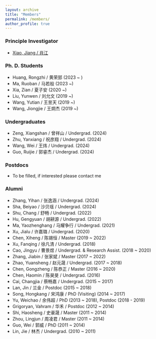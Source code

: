 ```yaml
---
layout: archive
title: "Members"
permalink: /members/
author_profile: true
---
```


<!-- {% include base_path %}

{% for post in site.members %}
  {% include archive-single.html %}
{% endfor %}
 -->

### Principle Investigator

* [Xiao, Jiang / 肖江](../_members/xiaojiang.md)

### Ph. D. Students

* Huang, Rongzhi / 黄荣郅 (2023 ~ )
* Ma, Ruoban / 马若般 (2023 ~)
* Xia, Zian / 夏子安 (2020 ~)
* Liu, Yunwen / 刘允文 (2019 ~)
* Wang, Yutian / 王昱天 (2019 ~)
* Wang, Jiongjie / 王炯杰 (2019 ~)

### Undergraduates

* Zeng, Xiangshan / 曾祥山 / Undergrad. (2024)
* Zhu, Yanxiang / 祝彦翔 / Undergrad. (2024)
* Wang, Wei / 王炜 / Undergrad. (2024)
* Guo, Ruijie / 郭睿杰 / Undergrad. (2024)

### Postdocs

* To be filled, if interested please contact me 

### Alumni

* Zhang, Yihan / 张逸涵 / Undergrad. (2024)
* Sha, Beiyao / 沙贝瑶 / Undergrad. (2024)
* Shu, Chang / 舒畅 / Undergrad. (2022)
* Hu, Gengyuan / 胡耕源 / Undergrad. (2022) 
* Ma, Yaozhenghang / 马耀争行 / Undergrad. (2021) 
* Xu, Jialu / 许嘉璐 / Undergrad. (2020)
* Chen, Xiheng / 陈锡恒 / Master (2019 ~ 2022) 
* Xu, Fanqing / 徐凡清 / Undergrad. (2018)
* Cao, Jingyu / 曹景煜 / Undergrad. & Research Assist. (2018 ~ 2020)
* Zhang, Jiabin / 张家斌 / Master (2017 ~ 2022) 
* Zhao, Yuansheng / 赵元晟 / Undergrad. (2017 ~ 2018)
* Chen, Gongzheng / 陈恭正 / Master (2016 ~ 2020)
* Chen, Haomin / 陈昊旻 / Undergrad. (2016)
* Cai, Changjia / 蔡畅嘉 / Undergrad. (2015 ~ 2017)
* Lan, Jin / 兰金 / Postdoc (2015 ~ 2018)
* Song, Hongkang / 宋鸿康 / PhD (Visiting) (2014 ~ 2017)
* Yu, Weichao / 余伟超 / PhD (2013 ~ 2018), Postdoc (2018 - 2019)
* Grigoryan, Vahram / 华禾 / Postdoc (2012 ~ 2014)
* Shi, Haosheng / 史豪晟 / Master (2011 ~ 2014)
* Zhou, Lingjun / 周凌君 / Master (2011 ~ 2014)
* Guo, Wei / 郭威 / PhD (2011 ~ 2014)
* Lin, Jie / 林杰 / Undergrad. (2010 ~ 2011)